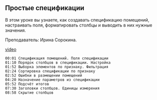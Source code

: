 ## Простые спецификации

В этом уроке вы узнаете, как создавать спецификацию помещений, настраивать поля, форматировать столбцы и выводить в них нужные значения.

Преподаватель: Ирина Сорокина.

[video](https://player.softculture.cc/embed/online/RVT/RVT_42.17.02_L5-6_Simple_Schedule)

``` chapters
00:01 Спецификация помещений. Поля спецификации
01:10 Порядок столбцов в спецификации. Настройка
01:52 Выборка элементов по признаку. Фильтрация
02:24 Сортировка спецификации по признаку
02:52 Ошибки в размещении помещений 
04:20 Назначение параметров из спецификации
05:52 Подсчёт итогов
07:30 Заголовки столбцов. Единицы измерения
08:58 Скрытие столбцов
```
